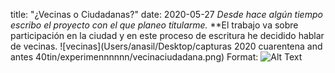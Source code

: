 title: "¿Vecinas o Ciudadanas?"
date: 2020-05-27
*Desde hace algún tiempo escribo el proyecto con el que planeo titularme.* 
**El trabajo va sobre participación en la ciudad y en este proceso de escritura he decidido hablar de vecinas.
![vecinas](Users/anasil/Desktop/capturas 2020 cuarentena and antes 40tin/experimennnnnn/vecinaciudadana.png)
Format: ![Alt Text](url)
